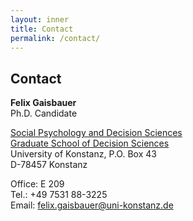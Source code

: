 ```yaml
---
layout: inner
title: Contact
permalink: /contact/
---
```


## Contact


<strong>Felix Gaisbauer</strong><br>
Ph.D. Candidate

[Social Psychology and Decision Sciences](https://spds.uni-konstanz.de)<br>
[Graduate School of Decision Sciences](https://gsds.uni-kosntanz.de)<br>
University of Konstanz, P.O. Box 43<br>
D-78457 Konstanz

Office: E 209<br>
Tel.: +49 7531 88-3225<br>
Email: [felix.gaisbauer@uni-konstanz.de](mailto:felix.gaisbauer@uni-konstanz.de)


